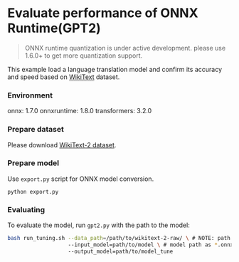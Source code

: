 # Evaluate performance of ONNX Runtime(GPT2) 
>ONNX runtime quantization is under active development. please use 1.6.0+ to get more quantization support. 

This example load a language translation model and confirm its accuracy and speed based on [WikiText](https://blog.einstein.ai/the-wikitext-long-term-dependency-language-modeling-dataset/) dataset. 

### Environment
onnx: 1.7.0
onnxruntime: 1.8.0
transformers: 3.2.0

### Prepare dataset
Please download [WikiText-2 dataset](https://s3.amazonaws.com/research.metamind.io/wikitext/wikitext-2-raw-v1.zip).

### Prepare model
Use `export.py` script for ONNX model conversion. 

```shell
python export.py
```

### Evaluating
To evaluate the model, run `gpt2.py` with the path to the model:

```bash
bash run_tuning.sh --data_path=/path/to/wikitext-2-raw/ \ # NOTE: path must end with /
                   --input_model=path/to/model \ # model path as *.onnx
                   --output_model=path/to/model_tune
```


